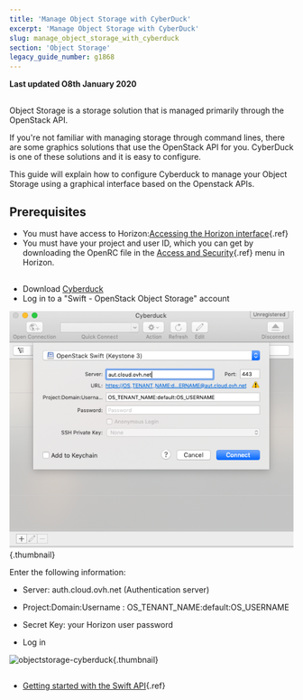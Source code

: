 ```yaml
---
title: 'Manage Object Storage with CyberDuck'
excerpt: 'Manage Object Storage with CyberDuck'
slug: manage_object_storage_with_cyberduck
section: 'Object Storage'
legacy_guide_number: g1868
---
```


**Last updated O8th January 2020**

## 
Object Storage is a storage solution that is managed primarily through the OpenStack API.

If you're not familiar with managing storage through command lines, there are some graphics solutions that use the OpenStack API for you. CyberDuck is one of these solutions and it is easy to configure. 

This guide will explain how to configure Cyberduck to manage your Object Storage using a graphical interface based on the Openstack APIs.


## Prerequisites

- You must have access to Horizon:[Accessing the Horizon interface](../platform/public-cloud/access_console_of_horizon_instance/guide.en-sg.md){.ref}
- You must have your project and user ID, which you can get by downloading the OpenRC file in the [Access and Security](../platform/public-cloud/access_and_security_in_horizon/guide.en-sg.md){.ref} menu in Horizon.




## 

- Download [Cyberduck](https://cyberduck.io/)
- Log in to a "Swift - OpenStack Object Storage" account


![objectstorage-cyberduck](images/Cyberduck.png){.thumbnail}

Enter the following information:

- Server: auth.cloud.ovh.net (Authentication server)
- Project:Domain:Username : OS_TENANT_NAME:default:OS_USERNAME
- Secret Key: your Horizon user password



- Log in



![objectstorage-cyberduck](images/img_2756.jpg){.thumbnail}


##

- [Getting started with the Swift API](../platform/public-cloud/access_console_of_horizon_instance/guide.en-sg.md){.ref}


## 


